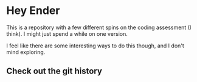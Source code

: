 # Hey Ender

This is a repository with a few different spins on the coding assessment (I think). 
I might just spend a while on one version.

I feel like there are some interesting ways to do this though, and I don't mind exploring.

## Check out the git history
